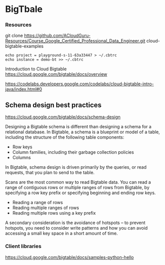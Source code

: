 # BigTbale

### Resources

git clone https://github.com/ACloudGuru-Resources/Course_Google_Certified_Professional_Data_Engineer.git cloud-bigtable-examples

```
echo project = playground-s-11-63a33447 > ~/.cbtrc
echo instance = demo-bt >> ~/.cbtrc
```

Introduction to Cloud Bigtable  
https://cloud.google.com/bigtable/docs/overview  

https://codelabs.developers.google.com/codelabs/cloud-bigtable-intro-java/index.html#0

## Schema design best practices  
https://cloud.google.com/bigtable/docs/schema-design

Designing a Bigtable schema is different than designing a schema for a relational database. In Bigtable, a schema is a blueprint or model of a table, including the structure of the following table components:

- Row keys
- Column families, including their garbage collection policies
- Columns

In Bigtable, schema design is driven primarily by the queries, or read requests, that you plan to send to the table.

Scans are the most common way to read Bigtable data. You can read a range of contiguous rows or multiple ranges of rows from Bigtable, by specifying a row key prefix or specifying beginning and ending row keys. 

- Reading a range of rows
- Reading multiple ranges of rows
- Reading multiple rows using a key prefix


A secondary consideration is the avoidance of hotspots – to prevent hotspots, you need to consider write patterns and how you can avoid accessing a small key space in a short amount of time.


### Client libraries  
https://cloud.google.com/bigtable/docs/samples-python-hello